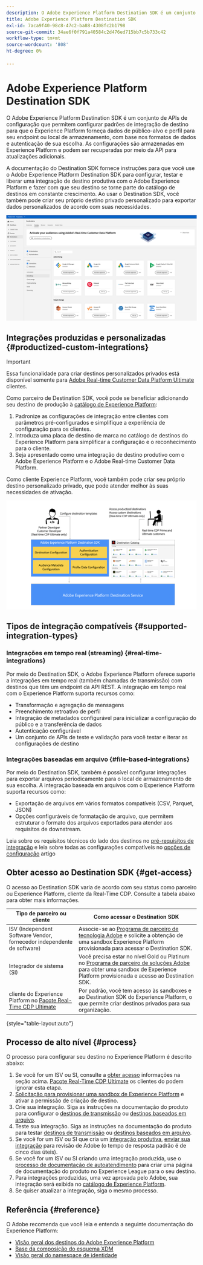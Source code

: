 ```yaml
---
description: O Adobe Experience Platform Destination SDK é um conjunto de APIs de configuração que permitem configurar padrões de integração de destino para que o Experience Platform forneça dados de público-alvo e perfil para seu endpoint ou local de armazenamento, com base nos formatos de dados e autenticação de sua escolha. As configurações são armazenadas em Experience Platform e podem ser recuperadas por meio da API para atualizações adicionais.
title: Adobe Experience Platform Destination SDK
exl-id: 7aca9f40-98c8-47c2-ba88-4308fc2b1798
source-git-commit: 34ae6f0f791a40584c2d476ed715bb7c5b733c42
workflow-type: tm+mt
source-wordcount: '808'
ht-degree: 0%

---
```


# Adobe Experience Platform Destination SDK

O Adobe Experience Platform Destination SDK é um conjunto de APIs de configuração que permitem configurar padrões de integração de destino para que o Experience Platform forneça dados de público-alvo e perfil para seu endpoint ou local de armazenamento, com base nos formatos de dados e autenticação de sua escolha. As configurações são armazenadas em Experience Platform e podem ser recuperadas por meio da API para atualizações adicionais.

A documentação do Destination SDK fornece instruções para que você use o Adobe Experience Platform Destination SDK para configurar, testar e liberar uma integração de destino produtiva com o Adobe Experience Platform e fazer com que seu destino se torne parte do catálogo de destinos em constante crescimento. Ao usar o Destination SDK, você também pode criar seu próprio destino privado personalizado para exportar dados personalizados de acordo com suas necessidades.

![Captura de tela da interface do Experience Platform, mostrando o catálogo de destinos.](assets/destinations-catalog-overview.png)

## Integrações produzidas e personalizadas {#productized-custom-integrations}

>[!IMPORTANT]
>
> Essa funcionalidade para criar destinos personalizados privados está disponível somente para [Adobe Real-time Customer Data Platform Ultimate](https://helpx.adobe.com/legal/product-descriptions/real-time-customer-data-platform.html?lang=pt-BR) clientes.

Como parceiro de Destination SDK, você pode se beneficiar adicionando seu destino de produção à [catálogo de Experience Platform](../catalog/overview.md):

1. Padronize as configurações de integração entre clientes com parâmetros pré-configurados e simplifique a experiência de configuração para os clientes.
2. Introduza uma placa de destino de marca no catálogo de destinos do Experience Platform para simplificar a configuração e o reconhecimento para o cliente.
3. Seja apresentado como uma integração de destino produtivo com o Adobe Experience Platform e o Adobe Real-time Customer Data Platform.

Como cliente Experience Platform, você também pode criar seu próprio destino personalizado privado, que pode atender melhor às suas necessidades de ativação.

![Diagrama de visão geral que mostra como os desenvolvedores de destino interagem com o Destination SDK e como os clientes do Real-Time CDP se beneficiam de destinos produzidos e privados.](assets/destination-sdk-visual.png)

## Tipos de integração compatíveis {#supported-integration-types}

### Integrações em tempo real (streaming) {#real-time-integrations}

Por meio do Destination SDK, o Adobe Experience Platform oferece suporte a integrações em tempo real (também chamadas de transmissão) com destinos que têm um endpoint da API REST. A integração em tempo real com o Experience Platform suporta recursos como:

* Transformação e agregação de mensagens
* Preenchimento retroativo de perfil
* Integração de metadados configurável para inicializar a configuração do público e a transferência de dados
* Autenticação configurável
* Um conjunto de APIs de teste e validação para você testar e iterar as configurações de destino

### Integrações baseadas em arquivo {#file-based-integrations}

Por meio do Destination SDK, também é possível configurar integrações para exportar arquivos periodicamente para o local de armazenamento de sua escolha. A integração baseada em arquivos com o Experience Platform suporta recursos como:

* Exportação de arquivos em vários formatos compatíveis (CSV, Parquet, JSON)
* Opções configuráveis de formatação de arquivo, que permitem estruturar o formato dos arquivos exportados para atender aos requisitos de downstream.

Leia sobre os requisitos técnicos do lado dos destinos no [pré-requisitos de integração](integration-prerequisites.md) e leia sobre todas as configurações compatíveis no [opções de configuração](functionality/configuration-options.md) artigo

## Obter acesso ao Destination SDK {#get-access}

O acesso ao Destination SDK varia de acordo com seu status como parceiro ou Experience Platform, cliente da Real-Time CDP. Consulte a tabela abaixo para obter mais informações.

| Tipo de parceiro ou cliente | Como acessar o Destination SDK |
---------|----------|
| ISV (Independent Software Vendor, fornecedor independente de software) | Associe-se ao [Programa de parceiro de tecnologia Adobe](https://partners.adobe.com/technologyprogram/experiencecloud.html) e solicite a obtenção de uma sandbox Experience Platform provisionada para acessar o Destination SDK. |
| Integrador de sistema (SI) | Você precisa estar no nível Gold ou Platinum no [Programa de parceiro de soluções Adobe](https://solutionpartners.adobe.com/home.html) para obter uma sandbox de Experience Platform provisionada e acesso ao Destination SDK. |
| cliente do Experience Platform no [Pacote Real-Time CDP Ultimate](https://helpx.adobe.com/legal/product-descriptions/real-time-customer-data-platform.html?lang=pt-BR) | Por padrão, você tem acesso às sandboxes e ao Destination SDK do Experience Platform, o que permite criar destinos privados para sua organização. |

{style="table-layout:auto"}

## Processo de alto nível {#process}

O processo para configurar seu destino no Experience Platform é descrito abaixo:

1. Se você for um ISV ou SI, consulte a [obter acesso](#get-access) informações na seção acima. [Pacote Real-Time CDP Ultimate](https://helpx.adobe.com/legal/product-descriptions/real-time-customer-data-platform.html?lang=pt-BR) os clientes do podem ignorar esta etapa.
2. [Solicitação para provisionar uma sandbox de Experience Platform](https://adobeexchangeec.zendesk.com/hc/en-us/articles/360037457812-Adobe-Experience-Platform-Sandbox-Accounts-Access-Adding-Users-and-Support) e ativar a permissão de criação de destino.
3. Crie sua integração. Siga as instruções na documentação do produto para configurar o [destinos de transmissão](guides/configure-destination-instructions.md) ou [destinos baseados em arquivo](guides/configure-file-based-destination-instructions.md).
4. Teste sua integração. Siga as instruções na documentação do produto para testar [destinos de transmissão](testing-api/streaming-destinations/streaming-destination-testing-overview.md) ou [destinos baseados em arquivo](testing-api/batch-destinations/file-based-destination-testing-overview.md).
5. Se você for um ISV ou SI que cria um [integração produtiva](./overview.md#productized-custom-integrations), [enviar sua integração](guides/submit-destination.md) para revisão de Adobe (o tempo de resposta padrão é de cinco dias úteis).
6. Se você for um ISV ou SI criando uma integração produzida, use o [processo de documentação de autoatendimento](docs-framework/documentation-instructions.md) para criar uma página de documentação do produto no Experience League para o seu destino.
7. Para integrações produzidas, uma vez aprovada pelo Adobe, sua integração será exibida no [catálogo de Experience Platform](../catalog/overview.md).
8. Se quiser atualizar a integração, siga o mesmo processo.

## Referência {#reference}

O Adobe recomenda que você leia e entenda a seguinte documentação do Experience Platform:

* [Visão geral dos destinos do Adobe Experience Platform](https://experienceleague.adobe.com/docs/experience-platform/destinations/home.html?lang=pt-BR)
* [Base da composição do esquema XDM](https://experienceleague.adobe.com/docs/experience-platform/xdm/schema/composition.html?lang=pt-BR)
* [Visão geral do namespace de identidade](https://experienceleague.adobe.com/docs/experience-platform/identity/namespaces.html?lang=pt-BR)
